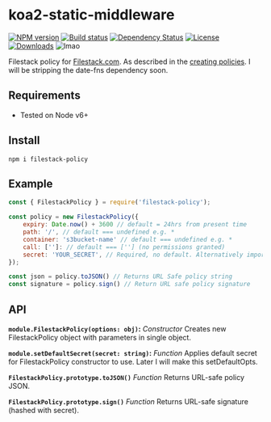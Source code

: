 # koa2-static-middleware

[![NPM version][npm-image]][npm-url]
[![Build status][travis-image]][travis-url]
[![Dependency Status][david-image]][david-url]
[![License][license-image]][license-url]
[![Downloads][downloads-image]][npm-url]
![lmao](https://img.shields.io/badge/pls%20download-lmao-ff69b4.svg)


Filestack policy for [Filestack.com](https://filestack.com). As described in the [creating policies](https://www.filestack.com/docs/security/creating-policies). I will be stripping the date-fns dependency soon.

## Requirements
 - Tested on Node v6+

## Install

`npm i filestack-policy`

## Example

```javascript
const { FilestackPolicy } = require('filestack-policy');

const policy = new FilestackPolicy({
    expiry: Date.now() + 3600 // default = 24hrs from present time
    path: '/', // default === undefined e.g. *
    container: 's3bucket-name' // default === undefined e.g. *
    call: ['']: // default === [''] (no permissions granted)
    secret: 'YOUR_SECRET', // Required, no default. Alternatively import setDefaultSecret().
});

const json = policy.toJSON() // Returns URL Safe policy string
const signature = policy.sign() // Return URL safe policy signature
```

## API

**`module.FilestackPolicy(options: obj)`:** _Constructor_ Creates new FilestackPolicy object with parameters in single object.

**`module.setDefaultSecret(secret: string)`:** _Function_ Applies default secret for FilestackPolicy constructor to use. Later I will make this setDefaultOpts.

**`FilestackPolicy.prototype.toJSON()`** _Function_ Returns URL-safe policy JSON.

**`FilestackPolicy.prototype.sign()`** _Function_ Returns URL-safe signature (hashed with secret).

[npm-image]: https://img.shields.io/npm/v/filestack-policy.svg?style=flat-square
[npm-url]: https://www.npmjs.com/package/filestack-policy
[travis-url]: https://travis-ci.org/danielgormly/filestack-policy
[travis-image]: https://travis-ci.org/danielgormly/filestack-policy.svg?branch=master
[david-image]: https://david-dm.org/danielgormly/filestack-policy.svg
[david-url]: https://david-dm.org/danielgormly/filestack-policy
[downloads-image]: https://img.shields.io/npm/dw/filestack-policy.svg
[license-url]: https://opensource.org/licenses/MIT
[license-image]: https://img.shields.io/npm/l/filestack-policy.svg
